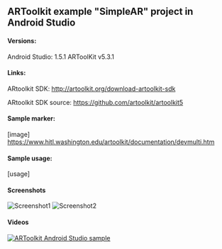 ## ARToolkit example "SimpleAR" project in Android Studio

#### Versions:
Android Studio: 1.5.1
ARToolKit v5.3.1


#### Links:
ARtoolkit SDK: http://artoolkit.org/download-artoolkit-sdk

ARtoolkit SDK source: https://github.com/artoolkit/artoolkit5

#### Sample marker:

[image]
https://www.hitl.washington.edu/artoolkit/documentation/devmulti.htm

#### Sample usage:

[usage]

#### Screenshots

![Screenshot1](https://raw.githubusercontent.com/kosiara/artoolkit-android-studio-example/master/screenshots/device-2015-12-09-102231.png)
![Screenshot2](https://raw.githubusercontent.com/kosiara/artoolkit-android-studio-example/master/screenshots/device-2015-12-09-102300.png)

#### Videos

[![ARToolkit Android Studio sample](http://img.youtube.com/vi/g2z9acgPVHw/0.jpg)](https://youtu.be/g2z9acgPVHw "ARToolkit Android Studio sample")
